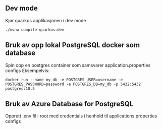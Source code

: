 ## Dev mode

Kjør quarkus applikasjonen i dev mode

```shell script
./mvnw compile quarkus:dev
```

## Bruk av opp lokal PostgreSQL docker som database

Spin opp en postgres container som samsvarer application.properties configs
Eksempelvis:

```shell script
docker run --name my_db -e POSTGRES_USER=username -e POSTGRES_PASSWORD=password -e POSTGRES_DB=my_db -p 5432:5432 postgres:10.5
```

## Bruk av Azure Database for PostgreSQL

Opprett .env fil i root med credentials i henhold til applications.properties configs
